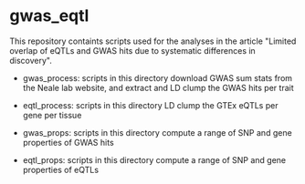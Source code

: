 # gwas_eqtl


This repository containts scripts used for the analyses in the article "Limited overlap of eQTLs and GWAS hits due to systematic differences in discovery".

- gwas_process: scripts in this directory download GWAS sum stats from the Neale lab website, and extract and LD clump the GWAS hits per trait

- eqtl_process: scripts in this directory LD clump the GTEx eQTLs per gene per tissue

- gwas_props: scripts in this directory compute a range of SNP and gene properties of GWAS hits

- eqtl_props: scripts in this directory compute a range of SNP and gene properties of eQTLs
